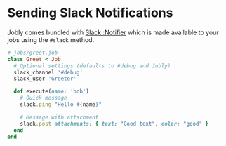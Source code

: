 # Sending Slack Notifications

Jobly comes bundled with [Slack::Notifier](https://github.com/stevenosloan/slack-notifier) which is made available to your jobs using the `#slack` method.

```ruby
# jobs/greet.job
class Greet < Job
  # Optional settings (defaults to #debug and Jobly)
  slack_channel '#debug'
  slack_user 'Greeter'

  def execute(name: 'bob')
    # Quick message
    slack.ping "Hello #{name}"

    # Message with attachment
    slack.post attachments: { text: "Good text", color: "good" }
  end
end
```
